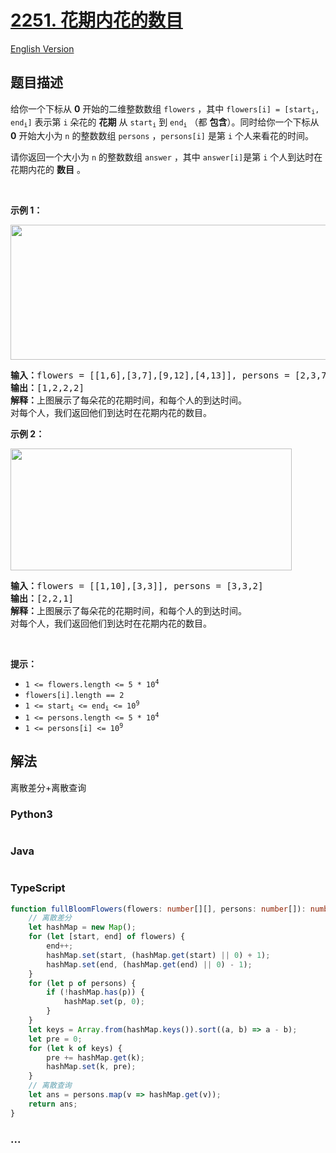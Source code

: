 # [2251. 花期内花的数目](https://leetcode.cn/problems/number-of-flowers-in-full-bloom)

[English Version](/solution/2200-2299/2251.Number%20of%20Flowers%20in%20Full%20Bloom/README_EN.md)

## 题目描述

<!-- 这里写题目描述 -->

<p>给你一个下标从 <strong>0</strong>&nbsp;开始的二维整数数组&nbsp;<code>flowers</code>&nbsp;，其中&nbsp;<code>flowers[i] = [start<sub>i</sub>, end<sub>i</sub>]</code>&nbsp;表示第&nbsp;<code>i</code>&nbsp;朵花的 <strong>花期</strong>&nbsp;从&nbsp;<code>start<sub>i</sub></code>&nbsp;到&nbsp;<code>end<sub>i</sub></code>&nbsp;（都 <strong>包含</strong>）。同时给你一个下标从 <strong>0</strong>&nbsp;开始大小为 <code>n</code>&nbsp;的整数数组&nbsp;<code>persons</code>&nbsp;，<code>persons[i]</code>&nbsp;是第&nbsp;<code>i</code>&nbsp;个人来看花的时间。</p>

<p>请你返回一个大小为 <code>n</code>&nbsp;的整数数组<em>&nbsp;</em><code>answer</code>&nbsp;，其中&nbsp;<code>answer[i]</code>是第&nbsp;<code>i</code>&nbsp;个人到达时在花期内花的&nbsp;<strong>数目</strong>&nbsp;。</p>

<p>&nbsp;</p>

<p><strong>示例 1：</strong></p>

<p><img alt="" src="https://fastly.jsdelivr.net/gh/doocs/leetcode@main/solution/2200-2299/2251.Number%20of%20Flowers%20in%20Full%20Bloom/images/ex1new.jpg" style="width: 550px; height: 216px;"></p>

<pre><b>输入：</b>flowers = [[1,6],[3,7],[9,12],[4,13]], persons = [2,3,7,11]
<b>输出：</b>[1,2,2,2]
<strong>解释：</strong>上图展示了每朵花的花期时间，和每个人的到达时间。
对每个人，我们返回他们到达时在花期内花的数目。
</pre>

<p><strong>示例 2：</strong></p>

<p><img alt="" src="https://fastly.jsdelivr.net/gh/doocs/leetcode@main/solution/2200-2299/2251.Number%20of%20Flowers%20in%20Full%20Bloom/images/ex2new.jpg" style="width: 450px; height: 195px;"></p>

<pre><b>输入：</b>flowers = [[1,10],[3,3]], persons = [3,3,2]
<b>输出：</b>[2,2,1]
<b>解释：</b>上图展示了每朵花的花期时间，和每个人的到达时间。
对每个人，我们返回他们到达时在花期内花的数目。
</pre>

<p>&nbsp;</p>

<p><strong>提示：</strong></p>

<ul>
	<li><code>1 &lt;= flowers.length &lt;= 5 * 10<sup>4</sup></code></li>
	<li><code>flowers[i].length == 2</code></li>
	<li><code>1 &lt;= start<sub>i</sub> &lt;= end<sub>i</sub> &lt;= 10<sup>9</sup></code></li>
	<li><code>1 &lt;= persons.length &lt;= 5 * 10<sup>4</sup></code></li>
	<li><code>1 &lt;= persons[i] &lt;= 10<sup>9</sup></code></li>
</ul>

## 解法

<!-- 这里可写通用的实现逻辑 -->

离散差分+离散查询

<!-- tabs:start -->

### **Python3**

<!-- 这里可写当前语言的特殊实现逻辑 -->

```python


```

### **Java**

<!-- 这里可写当前语言的特殊实现逻辑 -->

```java


```

### **TypeScript**

```ts
function fullBloomFlowers(flowers: number[][], persons: number[]): number[] {
    // 离散差分
    let hashMap = new Map();
    for (let [start, end] of flowers) {
        end++;
        hashMap.set(start, (hashMap.get(start) || 0) + 1);
        hashMap.set(end, (hashMap.get(end) || 0) - 1);
    }
    for (let p of persons) {
        if (!hashMap.has(p)) {
            hashMap.set(p, 0);
        }
    }
    let keys = Array.from(hashMap.keys()).sort((a, b) => a - b);
    let pre = 0;
    for (let k of keys) {
        pre += hashMap.get(k);
        hashMap.set(k, pre);
    }
    // 离散查询
    let ans = persons.map(v => hashMap.get(v));
    return ans;
}
```

### **...**

```


```

<!-- tabs:end -->
